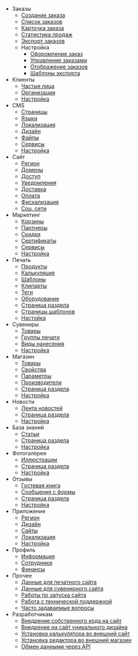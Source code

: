 ﻿<!-- docs/_sidebar.md -->
- Заказы
	- [Создание заказа](orders-create.md)
	- [Список заказов](orders-list.md)
	- [Карточка заказа](orders-edit.md)
	- [Статистика продаж](orders-report.md)
	- [Экспорт заказов](orders-export.md)
	- Настройка
		- [Офоромление заказ](orders-settings-workflow.md)
		- [Управление заказами](orders-settings-manage.md)
		- [Отображение заказов](orders-settings-view.md)
		- [Шаблоны экспорта](orders-settings-templates.md)
- Клиенты
	- [Частые лица](cutomers-b2c.md)
	- [Организации](cutomers-b2b.md)
	- [Настройка](cutomers-settings.md)
- CMS
	- [Страницы](cms-pages.md)
	- [Языки](cms-languages.md)
	- [Локализация](cms-localization.md)
	- [Дизайн](cms-design.md)
	- [Файлы](cms-files.md)
	- [Сервисы](cms-services.md)
	- [Настройка](cms-settings.md)
- Сайт
	- [Регион](site-region.md)
	- [Домены](site-domains.md)
	- [Доступ](site-access.md)
	- [Уведомления](site-notifications.md)
	- [Доставка](site-shippings.md)
	- [Оплата](site-payments.md)
	- [Фискализация](site-fiscalization.md)
	- [Соц. сети](site-socials.md)
- Маркетинг
	- [Корзины](marketing-cards.md)
	- [Партнеры](marketing-affiliates.md)
	- [Скидки](marketing-discounts.md)
	- [Сертификаты](marketing-certificates.md)
	- [Сервисы](marketing-services.md)
	- [Настройка](marketing-settings.md)
- Печать
	- [Продукты](print-products.md)
	- [Калькуляция](print-calculations.md)
	- [Шаблоны](print-templates.md)
	- [Клипарты](print-cliparts.md)
	- [Теги](print-tags.md)
	- [Оборудование](print-devices.md)
	- [Страница раздела](print-page.md)
	- [Страницы шаблонов](print-tpages.md)
	- [Настойка](print-settings.md)
- Сувениры
	- [Товары](gift-products.md)
	- [Группы печати](gift-groups.md)
	- [Виды нанесения](gift-prints.md)
	- [Настройка](gift-settings.md)
- Магазин
	- [Товары](shop-products.md)
	- [Свойства](shop-properties.md)
	- [Параметры](shop-parameters.md)
	- [Производители](shop-vendors.md)
	- [Страница раздела](shop-page.md)
	- [Настройка](shop-settings.md)
- Новости
	- [Лента новостей](news-list.md)
	- [Страница раздела](news-page.md)
	- [Настройка](news-settings.md)
- База знаний
	- [Статьи](faq-list.md)
	- [Страница раздела](faq-page.md)
	- [Настройка](faq-settings.md)
- Фотогалерея
	- [Иллюстрации](gallery-list.md)
	- [Страница раздела](gallery-page.md)
	- [Настройка](gallery-settings.md)
- Отзывы
	- [Гостевая книга](feedback-gbooks.md)
	- [Сообщения с формы](feedback-messages.md)
	- [Страница раздела](feedback-page.md)
	- [Настройка](feedback-settings.md)
- Приложение
	- [Регион](app-region.md)
	- [Дизайн](app-design.md)
	- [Сайты](app-sites.md)
	- [Локализация](app-localization.md)
	- [Настройка](app-settings.md)
- Профиль
	- [Информация](profile-info.md)
	- [Сотрудники](profile-staff.md)
	- [Финансы](profile-finance.md)
- Прочее
	- [Данные для печатного сайта](/misc/data-for-print-site.md)
	- [Данные для сувенирного сайта](/misc/data-for-gift-site.md)
	- [Работы по запуска сайта](misc-launch-site.md)
	- [Работа с технической поддержкой](misc-tech-support.md)
	- [Часто задаваемые вопросы](misc-faq.md)
- Разработчикам
	- [Внедрение собственного кода на сайт](dev-front.md)
	- [Внедрение на сайт уникального дизайна](dev-design.md)
	- [Установка калькулятора во внешний сайт](dev-calc.md)
	- [Установка редактора во внешний магазин](dev-editor.md)
	- [Обмен данными через API](dev-api.md)